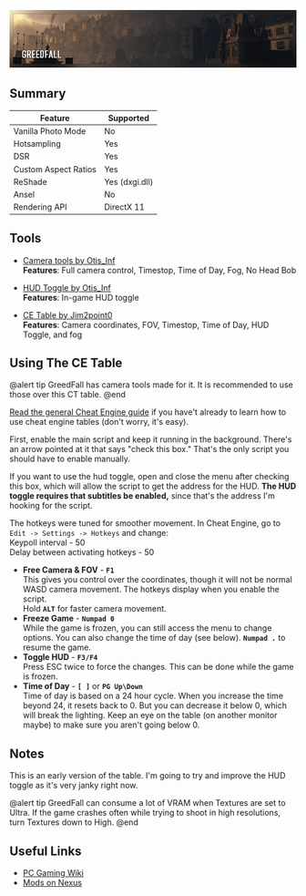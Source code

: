 ![Control](..\Images\greedfall.png "Shot by Jim2point0")

## Summary

Feature | Supported
--|--
Vanilla Photo Mode | No
Hotsampling | Yes
DSR | Yes
Custom Aspect Ratios | Yes
ReShade | Yes (dxgi.dll)
Ansel | No
Rendering API | DirectX 11

## Tools

* [Camera tools by Otis_Inf](https://github.com/FransBouma/InjectableGenericCameraSystem/tree/master/Cameras/Greedfall)  
**Features**: Full camera control, Timestop, Time of Day, Fog, No Head Bob

* [HUD Toggle by Otis_Inf](https://mega.nz/#!ZYZ0RApB!NBhLBq6--OB-cbvyT4a2sigTuioLUSLs3Fz35liic6o)  
**Features**: In-game HUD toggle

* [CE Table by Jim2point0](..\CheatTables\GreedFall_AOB.CT)  
**Features**: Camera coordinates, FOV, Timestop, Time of Day, HUD Toggle, and fog

## Using The CE Table 

@alert tip
GreedFall has camera tools made for it. It is recommended to use those over this CT table.
@end

[Read the general Cheat Engine guide](https://framedsc.github.io/GeneralGuides/cheat_engine_tables.htm) if you have't already to learn how to use cheat engine tables (don't worry, it's easy).

First, enable the main script and keep it running in the background. There's an arrow pointed at it that says "check this box." That's the only script you should have to enable manually.

If you want to use the hud toggle, open and close the menu after checking this box, which will allow the script to get the address for the HUD. **The HUD toggle requires that subtitles be enabled,** since that's the address I'm hooking for the script.

The hotkeys were tuned for smoother movement. In Cheat Engine, go to `Edit -> Settings -> Hotkeys` and change:  
Keypoll interval - 50  
Delay between activating hotkeys - 50  

* **Free Camera & FOV** - **`F1`**  
This gives you control over the coordinates, though it will not be normal WASD camera movement. The hotkeys display when you enable the script.  
Hold **`ALT`** for faster camera movement. 
* **Freeze Game** - **`Numpad 0`**  
While the game is frozen, you can still access the menu to change options. You can also change the time of day (see below). **`Numpad .`** to resume the game.
* **Toggle HUD** - **`F3/F4`**  
Press ESC twice to force the changes. This can be done while the game is frozen.
* **Time of Day** - **`[ ]`** or **`PG Up\Down`**  
Time of day is based on a 24 hour cycle. When you increase the time beyond 24, it resets back to 0. But you can decrease it below 0, which will break the lighting. Keep an eye on the table (on another monitor maybe) to make sure you aren't going below 0. 

## Notes

This is an early version of the table. I'm going to try and improve the HUD toggle as it's very janky right now. 

@alert tip
GreedFall can consume a lot of VRAM when Textures are set to Ultra. If the game crashes often while trying to shoot in high resolutions, turn Textures down to High.
@end

## Useful Links

* [PC Gaming Wiki](https://pcgamingwiki.com/wiki/GreedFall)
* [Mods on Nexus](https://www.nexusmods.com/greedfall/mods/)